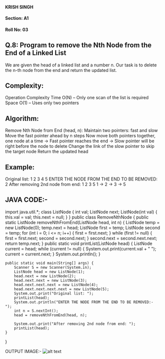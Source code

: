 #### KRISH SINGH
#### Section: A1
#### Roll No: 03




## Q.8: Program to remove the Nth Node from the End of a Linked List

We are given the head of a linked list and a number n.
Our task is to delete the n-th node from the end and return the updated list.

## Complexity:
Operation	Complexity
Time	O(N) – Only one scan of the list is required
Space	O(1) – Uses only two pointers

## Algorithm:
Remove Nth Node from End (head, n):
Maintain two pointers: fast and slow
Move the fast pointer ahead by n steps
Now move both pointers together, one node at a time
→ Fast pointer reaches the end
→ Slow pointer will be right before the node to delete
Change the link of the slow pointer to skip the target node
Return the updated head

## Example:
Original list: 1 2 3 4 5
ENTER THE NODE FROM THE END TO BE REMOVED: 2
 After removing 2nd node from end: 1 2 3 5
1  →  2  →  3  →  5


## JAVA CODE:- 
import java.util.*;
class ListNode {
    int val;
    ListNode next;
    ListNode(int val) {
        this.val = val;
        this.next = null;
    }
}
public class RemoveNthNode {
    public static ListNode removeNthFromEnd(ListNode head, int n) {
        ListNode temp = new ListNode(0);
        temp.next = head;
        ListNode first = temp;
        ListNode second = temp;
        for (int i = 0; i <= n; i++) {
            first = first.next;
        }
        while (first != null) {
            first = first.next;
            second = second.next;
        }
        second.next = second.next.next;
        return temp.next;
    }
    public static void printList(ListNode head) {
        ListNode current = head;
        while (current != null) {
            System.out.print(current.val + " ");
            current = current.next;
        }
        System.out.println();
    }

    public static void main(String[] args) {
        Scanner S = new Scanner(System.in);
        ListNode head = new ListNode(1);
        head.next = new ListNode(2);
        head.next.next = new ListNode(3);
        head.next.next.next = new ListNode(4);
        head.next.next.next.next = new ListNode(5);
        System.out.print("Original list: ");
        printList(head);
        System.out.println("ENTER THE NODE FROM THE END TO BE REMOVED:- ");
        int n = S.nextInt();
        head = removeNthFromEnd(head, n);

        System.out.print("After removing 2nd node from end: ");
        printList(head);
    }
}


OUTPUT IMAGE:- 
![alt text](image-6.png)